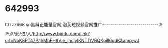 # 642993
tttzzz668.su黑料正能量官网,泡芙短视频官网推广----------------------------⛱⛱点/此/进/入/http://www.baidu.com/link?url=NoK8PT47PahMhFH8Vie_jnciyIKNTTtVBQKpill6udK&amp;wd
